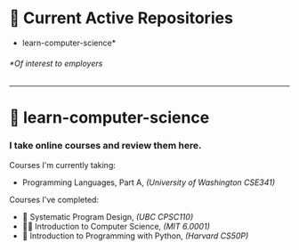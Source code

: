 # 👋 Current Active Repositories
* learn-computer-science*
###### _*Of interest to employers_

---

# 🚀 learn-computer-science
### I take online courses and review them here.

Courses I'm currently taking:  
* Programming Languages, Part A, _(University of Washington CSE341)_
  
Courses I've completed:  
* 🧪 Systematic Program Design, _(UBC CPSC110)_
* 👨‍💻 Introduction to Computer Science, _(MIT 6.0001)_
* 🐍 Introduction to Programming with Python, _(Harvard CS50P)_
